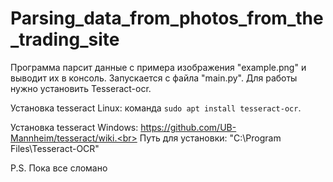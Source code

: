 # Parsing_data_from_photos_from_the_trading_site
Программа парсит данные с примера изображения "example.png" и выводит их в консоль. Запускается с файла "main.py". Для работы нужно установить Tesseract-ocr.

Установка tesseract Linux: команда `sudo apt install tesseract-ocr`.

Установка tesseract Windows: https://github.com/UB-Mannheim/tesseract/wiki.<br>
Путь для установки: "C:\Program Files\Tesseract-OCR"


P.S. Пока все сломано

